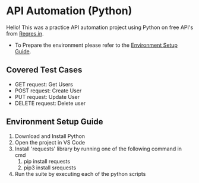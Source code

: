 # API Automation (Python)

Hello! This was a practice API automation project using Python on free API's from [Reqres.in](https://reqres.in/).

-   To Prepare the environment please refer to the [Environment Setup Guide](#environment-setup-guide).

## Covered Test Cases

  <ul>
   <li>GET request: Get Users</li>
   <li>POST request: Create User</li>
   <li>PUT request: Update User</li>
   <li>DELETE request: Delete user</li>
  </ul>

## Environment Setup Guide

1. Download and Install Python
2. Open the project in VS Code
3. Install 'requests' library by running one of the following command in cmd
    1. pip install requests
    2. pip3 install srequests
4. Run the suite by executing each of the python scripts
